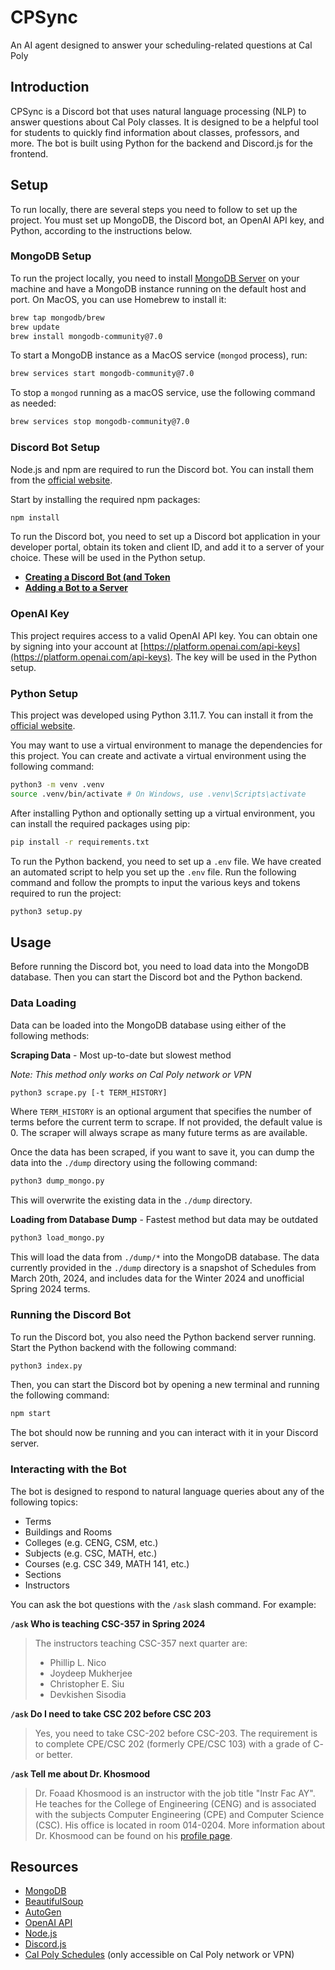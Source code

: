 # CPSync

An AI agent designed to answer your scheduling-related questions at Cal Poly

## Introduction

CPSync is a Discord bot that uses natural language processing (NLP) to answer questions about Cal Poly classes. It is designed to be a helpful tool for students to quickly find information about classes, professors, and more. The bot is built using Python for the backend and Discord.js for the frontend.

## Setup

To run locally, there are several steps you need to follow to set up the project. You must set up MongoDB, the Discord bot, an OpenAI API key, and Python, according to the instructions below.

### MongoDB Setup

To run the project locally, you need to install [MongoDB Server](https://www.mongodb.com/docs/manual/installation/) on your machine and have a MongoDB instance running on the default host and port. On MacOS, you can use Homebrew to install it:

```bash
brew tap mongodb/brew
brew update
brew install mongodb-community@7.0
```

To start a MongoDB instance as a MacOS service (`mongod` process), run:

```bash
brew services start mongodb-community@7.0
```

To stop a `mongod` running as a macOS service, use the following command as needed:

```bash
brew services stop mongodb-community@7.0
```

### Discord Bot Setup

Node.js and npm are required to run the Discord bot. You can install them from the [official website](https://nodejs.org/en/download/).

Start by installing the required npm packages:

```bash
npm install
```

To run the Discord bot, you need to set up a Discord bot application in your developer portal, obtain its token and client ID, and add it to a server of your choice. These will be used in the Python setup.

- [**Creating a Discord Bot (and Token**](https://discordjs.guide/preparations/setting-up-a-bot-application.html)
- [**Adding a Bot to a Server**](https://discordjs.guide/preparations/adding-your-bot-to-servers.html)

### OpenAI Key

This project requires access to a valid OpenAI API key. You can obtain one by signing into your account at [https://platform.openai.com/api-keys](https://platform.openai.com/api-keys). The key will be used in the Python setup.

### Python Setup

This project was developed using Python 3.11.7. You can install it from the [official website](https://www.python.org/downloads/).

You may want to use a virtual environment to manage the dependencies for this project. You can create and activate a virtual environment using the following command:

```bash
python3 -m venv .venv
source .venv/bin/activate # On Windows, use .venv\Scripts\activate
```

After installing Python and optionally setting up a virtual environment, you can install the required packages using pip:

```bash
pip install -r requirements.txt
```

To run the Python backend, you need to set up a `.env` file. We have created an automated script to help you set up the `.env` file. Run the following command and follow the prompts to input the various keys and tokens required to run the project:

```bash
python3 setup.py
```

## Usage

Before running the Discord bot, you need to load data into the MongoDB database. Then you can start the Discord bot and the Python backend.

### Data Loading

Data can be loaded into the MongoDB database using either of the following methods:

**Scraping Data** - Most up-to-date but slowest method

_Note: This method only works on Cal Poly network or VPN_

```bash
python3 scrape.py [-t TERM_HISTORY]
```

Where `TERM_HISTORY` is an optional argument that specifies the number of terms before the current term to scrape. If not provided, the default value is 0. The scraper will always scrape as many future terms as are available.

Once the data has been scraped, if you want to save it, you can dump the data into the `./dump` directory using the following command:

```bash
python3 dump_mongo.py
```

This will overwrite the existing data in the `./dump` directory.

**Loading from Database Dump** - Fastest method but data may be outdated

```bash
python3 load_mongo.py
```

This will load the data from `./dump/*` into the MongoDB database. The data currently provided in the `./dump` directory is a snapshot of Schedules from March 20th, 2024, and includes data for the Winter 2024 and unofficial Spring 2024 terms.

### Running the Discord Bot

To run the Discord bot, you also need the Python backend server running. Start the Python backend with the following command:

```bash
python3 index.py
```

Then, you can start the Discord bot by opening a new terminal and running the following command:

```bash
npm start
```

The bot should now be running and you can interact with it in your Discord server.

### Interacting with the Bot

The bot is designed to respond to natural language queries about any of the following topics:

- Terms
- Buildings and Rooms
- Colleges (e.g. CENG, CSM, etc.)
- Subjects (e.g. CSC, MATH, etc.)
- Courses (e.g. CSC 349, MATH 141, etc.)
- Sections
- Instructors

You can ask the bot questions with the `/ask` slash command. For example:

**`/ask` Who is teaching CSC-357 in Spring 2024**

> The instructors teaching CSC-357 next quarter are:
>
> - Phillip L. Nico
> - Joydeep Mukherjee
> - Christopher E. Siu
> - Devkishen Sisodia

**`/ask` Do I need to take CSC 202 before CSC 203**

> Yes, you need to take CSC-202 before CSC-203. The requirement is to complete CPE/CSC 202 (formerly CPE/CSC 103) with a grade of C- or better.

**`/ask` Tell me about Dr. Khosmood**

> Dr. Foaad Khosmood is an instructor with the job title "Instr Fac AY". He teaches for the College of Engineering (CENG) and is associated with the subjects Computer Engineering (CPE) and Computer Science (CSC). His office is located in room 014-0204. More information about Dr. Khosmood can be found on his [profile page](https://schedules.calpoly.edu/person_foaad_curr.htm).

## Resources

- [MongoDB](https://www.mongodb.com/)
- [BeautifulSoup](https://www.crummy.com/software/BeautifulSoup/bs4/doc/)
- [AutoGen](https://microsoft.github.io/autogen/docs/Getting-Started)
- [OpenAI API](https://platform.openai.com/docs/)
- [Node.js](https://nodejs.org/en/)
- [Discord.js](https://discord.js.org/)
- [Cal Poly Schedules](https://schedules.calpoly.edu/) (only accessible on Cal Poly network or VPN)
